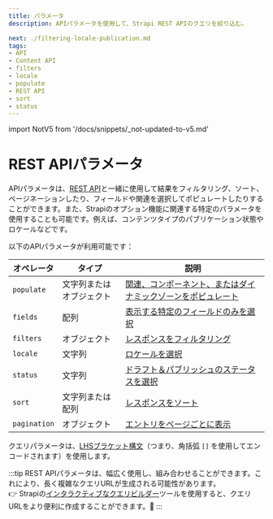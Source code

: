 ```yaml
---
title: パラメータ
description: APIパラメータを使用して、Strapi REST APIのクエリを絞り込む。

next: ./filtering-locale-publication.md
tags:
- API
- Content API
- filters
- locale
- populate
- REST API
- sort
- status
---
```


import NotV5 from '/docs/snippets/_not-updated-to-v5.md'

# REST APIパラメータ

APIパラメータは、[REST API](/dev-docs/api/rest)と一緒に使用して結果をフィルタリング、ソート、ページネーションしたり、フィールドや関連を選択してポピュレートしたりすることができます。また、Strapiのオプション機能に関連する特定のパラメータを使用することも可能です。例えば、コンテンツタイプのパブリケーション状態やロケールなどです。

以下のAPIパラメータが利用可能です：

| オペレータ           | タイプ          | 説明                                           |
| ------------------ | ------------- | ----------------------------------------------------- |
| `populate`         | 文字列またはオブジェクト | [関連、コンポーネント、またはダイナミックゾーンをポピュレート](/dev-docs/api/rest/populate-select#population) |
| `fields`           | 配列         | [表示する特定のフィールドのみを選択](/dev-docs/api/rest/populate-select#field-selection) |
| `filters`          | オブジェクト        | [レスポンスをフィルタリング](/dev-docs/api/rest/filters-locale-publication#filtering) |
| `locale`           | 文字列        | [ロケールを選択](/dev-docs/i18n#rest) |
| `status`           | 文字列        | [ドラフト＆パブリッシュのステータスを選択](/dev-docs/api/rest/filters-locale-publication#status) |
| `sort`             | 文字列または配列  | [レスポンスをソート](/dev-docs/api/rest/sort-pagination.md#sorting) |
| `pagination`       | オブジェクト        | [エントリをページごとに表示](/dev-docs/api/rest/sort-pagination.md#pagination) |

クエリパラメータは、[LHSブラケット構文](https://christiangiacomi.com/posts/rest-design-principles/#lhs-brackets)（つまり、角括弧 `[]` を使用してエンコードされます）を使用します。

:::tip
REST APIパラメータは、幅広く使用し、組み合わせることができます。これにより、長く複雑なクエリURLが生成される可能性があります。<br/>👉 Strapiの[インタラクティブなクエリビルダー](/dev-docs/api/rest/interactive-query-builder)ツールを使用すると、クエリURLをより便利に作成することができます。🤗
:::
